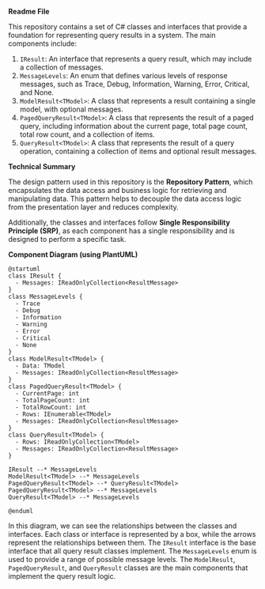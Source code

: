 **Readme File**

This repository contains a set of C# classes and interfaces that provide a foundation for representing query results in a system. The main components include:

1. `IResult`: An interface that represents a query result, which may include a collection of messages.
2. `MessageLevels`: An enum that defines various levels of response messages, such as Trace, Debug, Information, Warning, Error, Critical, and None.
3. `ModelResult<TModel>`: A class that represents a result containing a single model, with optional messages.
4. `PagedQueryResult<TModel>`: A class that represents the result of a paged query, including information about the current page, total page count, total row count, and a collection of items.
5. `QueryResult<TModel>`: A class that represents the result of a query operation, containing a collection of items and optional result messages.

**Technical Summary**

The design pattern used in this repository is the **Repository Pattern**, which encapsulates the data access and business logic for retrieving and manipulating data. This pattern helps to decouple the data access logic from the presentation layer and reduces complexity.

Additionally, the classes and interfaces follow **Single Responsibility Principle (SRP)**, as each component has a single responsibility and is designed to perform a specific task.

**Component Diagram (using PlantUML)**

```plantuml
@startuml
class IResult {
  - Messages: IReadOnlyCollection<ResultMessage>
}
class MessageLevels {
  - Trace
  - Debug
  - Information
  - Warning
  - Error
  - Critical
  - None
}
class ModelResult<TModel> {
  - Data: TModel
  - Messages: IReadOnlyCollection<ResultMessage>
}
class PagedQueryResult<TModel> {
  - CurrentPage: int
  - TotalPageCount: int
  - TotalRowCount: int
  - Rows: IEnumerable<TModel>
  - Messages: IReadOnlyCollection<ResultMessage>
}
class QueryResult<TModel> {
  - Rows: IReadOnlyCollection<TModel>
  - Messages: IReadOnlyCollection<ResultMessage>
}

IResult --* MessageLevels
ModelResult<TModel> --* MessageLevels
PagedQueryResult<TModel> --* QueryResult<TModel>
PagedQueryResult<TModel> --* MessageLevels
QueryResult<TModel> --* MessageLevels

@enduml
```

In this diagram, we can see the relationships between the classes and interfaces. Each class or interface is represented by a box, while the arrows represent the relationships between them. The `IResult` interface is the base interface that all query result classes implement. The `MessageLevels` enum is used to provide a range of possible message levels. The `ModelResult`, `PagedQueryResult`, and `QueryResult` classes are the main components that implement the query result logic.